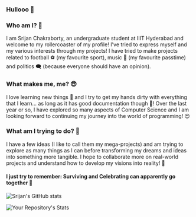 ### Hullooo 👋

### Who am I? 🤗
I am Srijan Chakraborty, an undergraduate student at IIIT Hyderabad and welcome to my rollercoaster of my profile! I've tried to express myself and my various interests through my projects! I have tried to make projects related to football ⚽ (my favourite sport), music 🎵 (my favourite passtime) and politics 🗨️ (because everyone should have an opinion).

### What makes me, me? 😎 
I love learning new things 💙 and I try to get my hands dirty with everything that I learn... as long as it has good documentation though 👀! Over the last year or so, I have explored so many aspects of Computer Science and I am looking forward to continuing my journey into the world of programming! 😍
 
### What am I trying to do? 🤔
I have a few ideas (I like to call them my mega-projects) and am trying to explore as many things as I can before transforming my dreams and ideas into something more tangible. I hope to collaborate more on real-world projects and understand how to develop my visions into reality! 🤩

#### I just try to remember: Surviving and Celebrating can apparently go together 🥳

![Srijan's GitHub stats](https://github-readme-stats.vercel.app/api?username=Srijan-Chak012&count_private=true&theme=radical)

![Your Repository's Stats](https://github-readme-stats.vercel.app/api/top-langs/?username=Srijan-Chak012&theme=radical)
<!--
**Srijan-Chak012/Srijan-Chak012** is a ✨ _special_ ✨ repository because its `README.md` (this file) appears on your GitHub profile.

Here are some ideas to get you started:

- 🔭 I’m currently working on ...
- 🌱 I’m currently learning ...
- 👯 I’m looking to collaborate on ...
- 🤔 I’m looking for help with ...
- 💬 Ask me about ...
- 📫 How to reach me: ...
- 😄 Pronouns: ...
- ⚡ Fun fact: ...
-->
